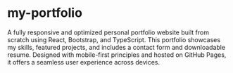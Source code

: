 # my-portfolio
A fully responsive and optimized personal portfolio website built from scratch using React, Bootstrap, and TypeScript. This portfolio showcases my skills, featured projects, and includes a contact form and downloadable resume. Designed with mobile-first principles and hosted on GitHub Pages, it offers a seamless user experience across devices.
